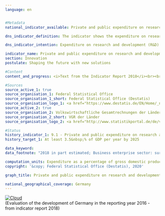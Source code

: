 ```yaml
---
language: en                   


#Metadata                   
national_indicator_available: Private and public expenditure on research and development                   

dns_indicator_definition: The indicator shows the expenditure on research and development by businesses, general government and institutions of higher education in relation to gross domestic product (GDP).                   

dns_indicator_intention: Expenditure on research and development (R&D) is an important, although not the only determinant of an economy’s rate of innovation. The higher the expenditure, the higher the probability of more dynamic gains in productivity, the stronger economic growth and the more competitiveness is improved. The Federal Government has therefore set itself the goal of ensuring that expenditure on research and development increases to at least an annual 3.5&nbsp;% 1 of gross domestic product by 2025.                   

indicator_name: Private and public expenditure on research and development                   
section: Innovation                   
postulate: Shaping the future with new solutions                   

#Content                    
content_and_progress: <i>Text from the Indicator Report 2018</i><br><br>Research and development are scientific activities and are defined as creative and systematic work to expand the level of knowledge – including knowledge of humankind, culture and society – and the development of new applications based on the existing knowledge. The main criterion applied to differentiate between R&D and related activities is whether the activity involves an appreciable element of newness or further development.<br><br>The share of research and development expenditure in the gross domestic product (GDP) is determined annually by the Federal Statistical Office. Overall expenditure on research and development comprises expenditure by general government (including non-profit private research institutions), institutions of higher education, and businesses. The surveys and calculations adhere to the recommended methodologies of the Frascati Manual of the OECD on statistics about research and development, which also enable international comparisons.<br><br>Overall R&D expenditure in Germany in 2016 amounted to 92.2 billion euros, equivalent to 2.9&nbsp;% of GDP. Since 2000, the proportion in Germany has increased by about 0.5 percentage points. In the 1990s it initially fell, dropping to its lowest point in 1994/95 and not surpassing the 1991 level again until 2002. The original goal envisaged for 2010 – a share of 3&nbsp;% of R&D expenditure in GDP – was at no point reached. Following a change in the target, the 2016 indicator was 0.6 percentage points below the annual target of 3.5&nbsp;% of GDP by 2025. If the development of the last five years continues, it can be assumed that the target value will not be reached.<br><br>In international comparison, Germany is ahead of the USA with 2.7&nbsp;% (2016) and the EU-28 region with just 2.0&nbsp;%. On the other hand, some countries as for example Sweden (3.3&nbsp;%) or Japan (3.1&nbsp;%) are considerably ahead of Germany.<br><br>In 2016, businesses accounted for the by far largest share of R&D expenditure in Germany at around 68&nbsp;%, with 18&nbsp;% spent by institutions of higher education and a further 14&nbsp;% by both public and private non-profit research institutions. Staff employed in R&D comprised around 658,000 full-time equivalents, a figure that includes only the share of their working hours actually spent on R&D work. Some 63&nbsp;% of the staff work in businesses, 21&nbsp;% in institutions of higher education and 16&nbsp;% in public and private non-profit research institutions.                   

#Sources
source_active_1: true                           
source_organisation_1: Federal Statistical Office                           
source_organisation_1_short: Federal Statistical Office (Destatis)                           
source_organisation_logo_1: <a href="https://www.destatis.de/EN/Home/_node.html"><img src="https://g205sdgs.github.io/sdg-indicators/public/LogosEn/destatis.png" alt="Logo Federal Statistical Office (Destatis)" title="Click here to visit the homepage of the organization"></a>
source_active_2: true                           
source_organisation_2: Volkswirtschaftliche Gesamtrechnungen der Länder                          
source_organisation_2_short: VGR der Länder                           
source_organisation_logo_2: <a href="http://www.statistikportal.de/de/veroeffentlichungen/volkswirtschaftliche-gesamtrechnungen-der-laender"><img src="https://g205sdgs.github.io/sdg-indicators/public/LogosEn/vwgdl.png" alt="Logo VGR der Länder" title="Click here to visit the homepage of the organization"></a>

#Status                   
history_indicator_1: 9.1 - Private and public expenditure on research and development                   
history_target_1: At least 3.5&nbsp;% of GDP per year by 2025

data_keyword:                    
data_footnote: "2018 in part estimated; Business enterprise sector: survey by Länder only in odd-numbered years; in even-numbered years, the shares are distributed among the Länder on a percentage basis according to the previous year."

computation_units: Expenditure as a percentage of gross domestic product                   
copyright: '&copy; Federal Statistical Office (Destatis), 2020'                   

graph_title: Private and public expenditure on research and development                   

national_geographical_coverage: Germany                   
---
```

<div>                           
  <div class="my-header">                           
    <a href="https://sustainabledevelopment-deutschland.github.io/en/status/"><img src="https://g205sdgs.github.io/sdg-indicators/public/Wettersymbole/Wolke.png" title="The indicator is moving in the right direction but if the trend continues, the target value will be missed by more than 20&nbsp;% in the target year" alt="Cloud" />                           
    </a>                           
  </div>
  <div class="my-header-note">
    <span>(Evaluation of the development of Germany in the reporting year 2016 - from indicator report 2018)</span>
  </div>                           
</div>
